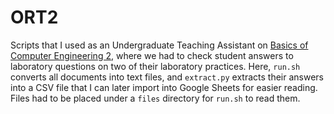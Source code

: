 # ORT2
Scripts that I used as an Undergraduate Teaching Assistant on [Basics of Computer Engineering 2](https://rti.etf.bg.ac.rs/rti/ir2ort2/), where we had to check student answers to laboratory questions on two of their laboratory practices. Here, `run.sh` converts all documents into text files, and `extract.py` extracts their answers into a CSV file that I can later import into Google Sheets for easier reading. Files had to be placed under a `files` directory for `run.sh` to read them.
